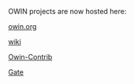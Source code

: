OWIN projects are now hosted here:

[owin.org](http://owin.org/)

[wiki](http://github.com/owin/owin/wiki)

[Owin-Contrib](http://github.com/owin-contrib/)

[Gate](http://github.com/owin/gate/)

